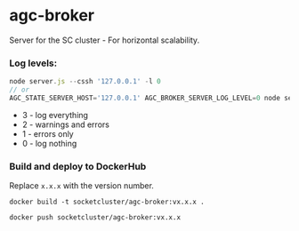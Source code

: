 # agc-broker
Server for the SC cluster - For horizontal scalability.

### Log levels:
```js
node server.js --cssh '127.0.0.1' -l 0
// or
AGC_STATE_SERVER_HOST='127.0.0.1' AGC_BROKER_SERVER_LOG_LEVEL=0 node server.js
```
 * 3 - log everything
 * 2 - warnings and errors
 * 1 - errors only
 * 0 - log nothing

### Build and deploy to DockerHub

Replace `x.x.x` with the version number.

```
docker build -t socketcluster/agc-broker:vx.x.x .
```

```
docker push socketcluster/agc-broker:vx.x.x
```
